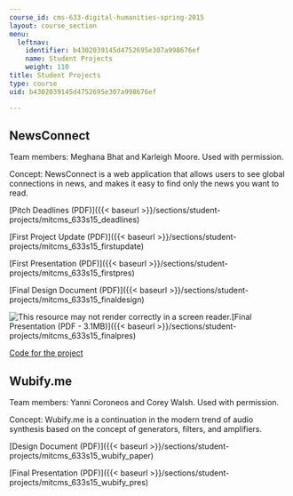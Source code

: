 ```yaml
---
course_id: cms-633-digital-humanities-spring-2015
layout: course_section
menu:
  leftnav:
    identifier: b4302039145d4752695e307a998676ef
    name: Student Projects
    weight: 110
title: Student Projects
type: course
uid: b4302039145d4752695e307a998676ef

---
```


NewsConnect
-----------

Team members: Meghana Bhat and Karleigh Moore. Used with permission.

Concept: NewsConnect is a web application that allows users to see global connections in news, and makes it easy to find only the news you want to read.

[Pitch Deadlines (PDF)]({{< baseurl >}}/sections/student-projects/mitcms_633s15_deadlines)

[First Project Update (PDF)]({{< baseurl >}}/sections/student-projects/mitcms_633s15_firstupdate)

[First Presentation (PDF)]({{< baseurl >}}/sections/student-projects/mitcms_633s15_firstpres)

[Final Design Document (PDF)]({{< baseurl >}}/sections/student-projects/mitcms_633s15_finaldesign)

![This resource may not render correctly in a screen reader.](/images/inacessible.gif)[Final Presentation (PDF - 3.1MB)]({{< baseurl >}}/sections/student-projects/mitcms_633s15_finalpres)

[Code for the project](https://github.com/mbhatg/ConnectTheNews)

Wubify.me
---------

Team members: Yanni Coroneos and Corey Walsh. Used with permission.

Concept: Wubify.me is a continuation in the modern trend of audio synthesis based on the concept of generators, filters, and amplifiers.  

[Design Document (PDF)]({{< baseurl >}}/sections/student-projects/mitcms_633s15_wubify_paper)

[Final Presentation (PDF)]({{< baseurl >}}/sections/student-projects/mitcms_633s15_wubify_pres)